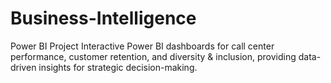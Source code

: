 # Business-Intelligence
Power BI Project
Interactive Power BI dashboards for call center performance, customer retention, and diversity & 
inclusion, providing data-driven insights for strategic decision-making. 
